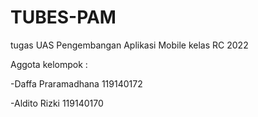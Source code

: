 # TUBES-PAM 
tugas UAS Pengembangan Aplikasi Mobile kelas RC 2022 

Aggota kelompok :

-Daffa Praramadhana 119140172 

-Aldito Rizki 119140170
